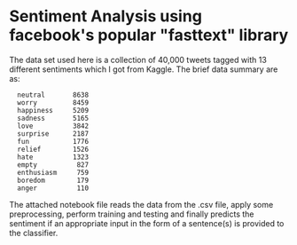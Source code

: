 # Sentiment Analysis using facebook's popular "fasttext" library

The data set used here is a collection of 40,000 tweets tagged with 13 different sentiments which I got from Kaggle.
The brief data summary are as:

      neutral       8638
      worry         8459
      happiness     5209
      sadness       5165
      love          3842
      surprise      2187
      fun           1776
      relief        1526
      hate          1323
      empty          827
      enthusiasm     759
      boredom        179
      anger          110
      
The attached notebook file reads the data from the .csv file, apply some preprocessing, perform training and testing and finally predicts the sentiment if an appropriate input in the form of a sentence(s) is provided to the classifier.
